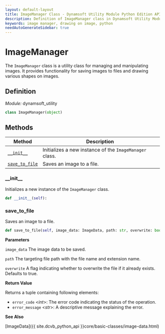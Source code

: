 ```yaml
---
layout: default-layout
title: ImageManager Class - Dynamsoft Utility Module Python Edition API Reference
description: Definition of ImageManager class in Dynamsoft Utility Module Python Edition.
keywords: image manager, drawing on image, python
needAutoGenerateSidebar: true
---
```


# ImageManager

The `ImageManager` class is a utility class for managing and manipulating images. It provides functionality for saving images to files and drawing various shapes on images.

## Definition

*Module:* dynamsoft_utility

```python
class ImageManager(object)
```

## Methods

| Method               | Description |
|----------------------|-------------|
| [`__init__`](#__init__) | Initializes a new instance of the `ImageManager` class. |
| [`save_to_file`](#save_to_file) | Saves an image to a file. |

### \_\_init\_\_

Initializes a new instance of the `ImageManager` class.

```python
def __init__(self):
```

### save_to_file

Saves an image to a file.

```python
def save_to_file(self, image_data: ImageData, path: str, overwrite: bool = True) -> Tuple[int, str]:
```

**Parameters**

`image_data` The image data to be saved.

`path` The targeting file path with the file name and extension name.

`overwrite` A flag indicating whether to overwrite the file if it already exists. Defaults to true.

**Return Value**

Returns a tuple containing following elements:
- `error_code` <*int*>: The error code indicating the status of the operation.
- `error_message` <*str*>: A descriptive message explaining the error.

**See Also**

[ImageData]({{ site.dcvb_python_api }}core/basic-classes/image-data.html)

